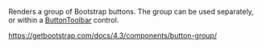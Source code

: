 Renders a group of Bootstrap buttons. The group can be used separately, or within a [ButtonToolbar](~/controls/bootstrap4/ButtonToolbar) control.

<https://getbootstrap.com/docs/4.3/components/button-group/>